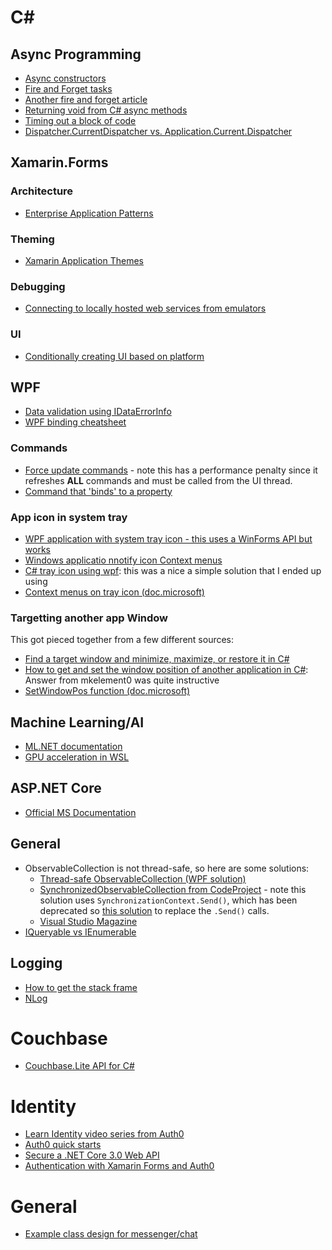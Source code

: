 # C#
## Async Programming
- [Async constructors](https://blog.stephencleary.com/2013/01/async-oop-2-constructors.html)
- [Fire and Forget tasks](https://stackoverflow.com/questions/12803012/fire-and-forget-with-async-vs-old-async-delegate)
- [Another fire and forget article ](https://johnthiriet.com/removing-async-void/)
- [Returning void from C# async methods](https://app.pluralsight.com/guides/returning-void-from-c-async-method)
- [Timing out a block of code](https://stackoverflow.com/questions/13513650/how-to-set-timeout-for-a-line-of-c-sharp-code)
- [Dispatcher.CurrentDispatcher vs. Application.Current.Dispatcher](https://stackoverflow.com/questions/10448987/dispatcher-currentdispatcher-vs-application-current-dispatcher)

## Xamarin.Forms
### Architecture
- [Enterprise Application Patterns](https://docs.microsoft.com/en-us/xamarin/xamarin-forms/enterprise-application-patterns/)
### Theming
- [Xamarin Application Themes](https://docs.microsoft.com/en-us/xamarin/xamarin-forms/user-interface/theming/theming)
### Debugging
- [Connecting to locally hosted web services from emulators](https://docs.microsoft.com/en-us/xamarin/cross-platform/deploy-test/connect-to-local-web-services)
### UI
- [Conditionally creating UI based on platform](https://forums.xamarin.com/discussion/128184/change-contentpages-content-depending-platform-in-xaml)

## WPF
- [Data validation using IDataErrorInfo](https://www.codeproject.com/tips/858492/wpf-validation-using-idataerrorinfo)
- [WPF binding cheatsheet](https://www.nbdtech.com/Free/WpfBinding.pdf)
### Commands
- [Force update commands](https://stackoverflow.com/questions/783104/refresh-wpf-command) - note this has a performance penalty since it refreshes **ALL** commands and must be called from the UI thread.
- [Command that 'binds' to a property](https://stackoverflow.com/questions/1751966/commandmanager-invalidaterequerysuggested-isnt-fast-enough-what-can-i-do)
  
 ### App icon in system tray
 - [WPF application with system tray icon - this uses a WinForms API but works](https://stackoverflow.com/questions/1472633/wpf-application-that-only-has-a-tray-icon)
 - [Windows applicatio nnotify icon Context menus](https://docs.microsoft.com/en-us/dotnet/api/system.windows.forms.notifyicon.contextmenu?view=netframework-4.8)
 - [C# tray icon using wpf](https://stackoverflow.com/questions/12428006/c-sharp-trayicon-using-wpf): this was a nice a simple solution that I ended up using
 - [Context menus on tray icon (doc.microsoft)](https://docs.microsoft.com/en-us/dotnet/api/system.windows.forms.notifyicon.contextmenu?view=netframework-4.8)
 
### Targetting another app Window
This got pieced together from a few different sources:
- [Find a target window and minimize, maximize, or restore it in C#](http://csharphelper.com/blog/2016/12/find-a-target-window-and-minimize-maximize-or-restore-it-in-c/)
- [How to get and set the window position of another application in C#](https://stackoverflow.com/questions/1364440/how-to-get-and-set-the-window-position-of-another-application-in-c-sharp): Answer from mkelement0 was quite instructive
- [SetWindowPos function (doc.microsoft)](https://docs.microsoft.com/en-us/windows/win32/api/winuser/nf-winuser-setwindowpos)

## Machine Learning/AI
- [ML.NET documentation](https://docs.microsoft.com/en-us/dotnet/machine-learning/)
- [GPU acceleration in WSL](https://docs.microsoft.com/en-us/windows/win32/direct3d12/gpu-accelerated-training)

## ASP.NET Core
- [Official MS Documentation](https://docs.microsoft.com/en-us/aspnet/core/?view=aspnetcore-5.0)

## General
- ObservableCollection is not thread-safe, so here are some solutions:
  - [Thread-safe ObservableCollection (WPF solution)](https://stackoverflow.com/questions/23108045/how-to-make-observablecollection-thread-safe)
  - [SynchronizedObservableCollection from CodeProject](https://www.codeproject.com/tips/998619/thread-safe-observablecollection-t) - note this solution uses ```SynchronizationContext.Send()```, which has been deprecated so [this solution](https://stackoverflow.com/questions/22441499/replacement-for-synchronizationcontext-send-in-portable-class-libraries) to replace the ```.Send()``` calls.
  - [Visual Studio Magazine](https://visualstudiomagazine.com/Home.aspx)
- [IQueryable vs IEnumerable](https://stackoverflow.com/questions/2876616/returning-ienumerablet-vs-iqueryablet)
  
## Logging
- [How to get the stack frame](https://www.csharp-examples.net/reflection-callstack/)
- [NLog](https://github.com/NLog/NLog)

# Couchbase
- [Couchbase.Lite API for C#](https://docs.couchbase.com/couchbase-lite/current/csharp.html)

# Identity
- [Learn Identity video series from Auth0](https://auth0.com/docs/videos/learn-identity-series)
- [Auth0 quick starts](https://auth0.com/docs/quickstarts)
- [Secure a .NET Core 3.0 Web API](https://auth0.com/blog/how-to-build-and-secure-web-apis-with-aspnet-core-3/)
- [Authentication with Xamarin Forms and Auth0](https://purple.telstra.com/blog/authentication-with-xamarin-forms-and-auth0)

# General
- [Example class design for messenger/chat](https://github.com/yoosuf/Messenger)
